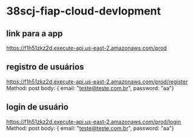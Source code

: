 # 38scj-fiap-cloud-devlopment

## link para a app
https://f1h51zkz2d.execute-api.us-east-2.amazonaws.com/prod


## registro de usuários
https://f1h51zkz2d.execute-api.us-east-2.amazonaws.com/prod/register
Method: post
body: { email: "teste@teste.com.br", password: "aa"}

## login de usuário
https://f1h51zkz2d.execute-api.us-east-2.amazonaws.com/prod/login
Method: post
body: { email: "teste@teste.com.br", password: "aa"}
